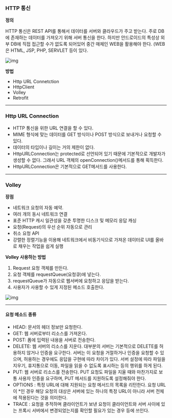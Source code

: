 ### HTTP 통신

__정의__

HTTP 통신은 REST API를 통해서 데이터를 서버와 클라우드가 주고 받는다. 주로 DB에 존재하는 데이터를 가져오기 위해 서버 통신을 한다. 하지만 안드로이드의 특성상 외부 DB에 직접 접근할 수가 없도록 되어있어 중간 매체인 WEB을 활용해야 한다. (WEB은 HTML, JSP, PHP, SERVLET 등이 있다.

![img](https://t1.daumcdn.net/cfile/tistory/2208EF3E5900C7E43E)

__방법__

+ Http URL Connetction
+ HttpClient
+ Volley
+ Retrofit

------------

### Http URL Connection

+ HTTP 통신을 위한 URL 연결을 할 수 있다.
+ MIME 형식에 맞는 데이터를 GET 방식이나 POST 방식으로 보내거나 요청할 수 있다.
+ 데이터의 타입이나 길이는 거의 제한이 없다.
+ HttpURLConnection는 protected로 선언되어 있기 때문에 기본적으로 개발자가 생성할 수 없다. 그래서 URL 객체의 openConnection()메서드를 통해 획득한다.
+ HttpURLConnection은 기본적으로 GET메서드를 사용한다.

-------------

### Volley

__장점__

+ 네트워크 요청의 자동 예약.
+ 여러 개의 동시 네트워크 연결
+ 표준 HTTP 캐시 일관성을 갖춘 투명한 디스크 및 메모리 응답 캐싱
+ 요청(Request)의 우선 순위 자동으로 관리
+ 취소 요청 API
+ 강렬한 정렬기능을 이용해 네트워크에서 비동기식으로 가져온 데이터로 UI를 올바로 채우는 작업을 쉽게 실행

__Volley 사용하는 방법__

1. Request 요청 객체를 만든다.
2. 요청 객체를 requestQueue(요청큐)에 넣는다.
3. requestQueue가 자동으로 웹서버에 요청하고 응답을 받는다.
4. 사용자가 사용할 수 있게 지정된 메소드 호출한다.

![img](https://media.vlpt.us/images/dlrmwl15/post/5a3bfed2-d821-46c9-aecf-ac141324e06e/image.png)

----------------------------

#### 요청 메소드 종류

+ HEAD: 문서의 헤더 정보만 요청한다.
+ GET: 웹 서버로부터 리소스를 가져온다.
+ POST: 폼에 입력된 내용을 서버로 전송한다.
+ DELETE: 웹 서버의 리소스를 지운다. 대부분의 서버는 기본적으로 DELETE를 허용하지 않거나 인증을 요구한다. 서버는 이 요청을 거절하거나 인증을 요청할 수 있으며, 허용하는 경우에도 응답을 구현에 따라 차이가 있다. 서버 설정에 따라 파일을 지우기, 휴지통으로 이동, 파일을 읽을 수 없도록 표시하는 등의 행위를 하게 된다.
+ PUT: 웹 서버로 리소스를 전송한다. PUT 요청도 파일을 지울 때와 마찬가지로 보통 사용자 인증을 요구하며, PUT 메서드를 지원하도록 설정해줘야 한다.
+ OPTIONS : 특정 URL에 대해 지원되는 요청 메서드의 목록을 리턴한다. 요청 URL이 *인 경우 해당 요청의 대상은 서버에 있는 하나의 특정 URL이 아니라 서버 전체에 적용된다는 것을 의미한다.
+ TRACE : 요청을 추적하며 클라이언트가 보낸 요청이 클라이언트와 서버 사이에 있는 프록시 서버에서 변경되었는지를 확인할 필요가 있는 경우 등에 쓰인다.

